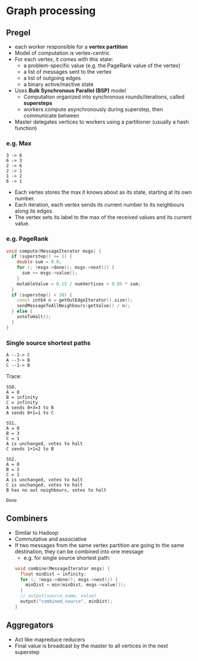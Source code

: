 # Graph processing

## Pregel
- each worker responsible for a **vertex partition**
- Model of computation is vertex-centric
- For each vertex, it comes with this state:
  - a problem-specific value (e.g. the PageRank value of the vertex)
  - a list of messages sent to the vertex
  - a list of outgoing edges
  - a binary active/inactive state
- Uses **Bulk Synchronous Parallel (BSP)** model
  - Computation organized into synchronous rounds/iterations, called **supersteps**
  - workers compute asynchronously during superstep, then communicate between
- Master delegates vertices to workers using a partitioner (usually a hash function)

### e.g. Max
```
3 -> 6
6 -> 3
2 -> 6
2 -> 1
1 -> 2
6 -> 1
```

- Each vertex stores the max it knows about as its state, starting at its own number.
- Each iteration, each vertex sends its current number to its neighbours along its edges.
- The vertex sets its label to the max of the received values and its current value.

### e.g. PageRank
```cpp
void compute(MessageIterator msgs) {
  if (superstep() >= 1) {
    double sum = 0.0;
    for (; !msgs->done(); msgs->next()) {
      sum += msgs->value();
    }
    mutableValue = 0.15 / numVertices + 0.85 * sum;
  }
  if (superstep() < 30) {
    const int64 n = getOutEdgeIterator().size();
    sendMessageToAllNeighbours(getValue() / n);
  } else {
    voteToHalt();
  }
}
```

### Single source shortest paths
```
A --1-> C
A --3-> B
C --1-> B
```

Trace:
```
SS0.
A = 0
B = infinity
C = infinity
A sends 0+3=3 to B
A sends 0+1=1 to C

SS1.
A = 0
B = 3
C = 1
A is unchanged, votes to halt
C sends 1+1=2 to B

SS2.
A = 0
B = 2
C = 1
A is unchanged, votes to halt
C is unchanged, votes to halt
B has no out neighbours, votes to halt

Done
```

## Combiners
- Similar to Hadoop
- Commutative and associative
- If two messages from the same vertex partition are going to the same destination, they can be combined into one message
  - e.g. for single source shortest path:
  ```cpp
  void combine(MessageIterator msgs) {
    float minDist = infinity;
    for (; !msgs->done(); msgs->next()) {
      minDist = min(minDist, msgs->value());
    }
    // output(source_name, value)
    output("combined_source", minDist);
  }
  ```

## Aggregators
- Act like mapreduce reducers
- Final value is broadcast by the master to all vertices in the next superstep
